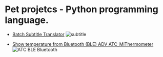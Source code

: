 # Pet projetcs - Python programming language.


- [Batch Subtitle Translator](https://github.com/lexxai/batch-subtitle-translator)
![subtitle](https://user-images.githubusercontent.com/3278842/254437775-3d45c8e7-ff88-45dd-ad9e-f3245e0b4add.png)

- [Show temperature from Bluetooth (BLE) ADV ATC_MiThermometer](https://github.com/lexxai/Show_temperature_from_BLE_ADV_ATC_MiThermometer)
![ATC BLE Bluetooth](https://user-images.githubusercontent.com/3278842/244046436-78d6317c-18ca-41ad-9909-af9819620099.png)

